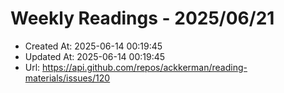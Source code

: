 # Weekly Readings - 2025/06/21

- Created At: 2025-06-14 00:19:45
- Updated At: 2025-06-14 00:19:45
- Url: https://api.github.com/repos/ackkerman/reading-materials/issues/120

